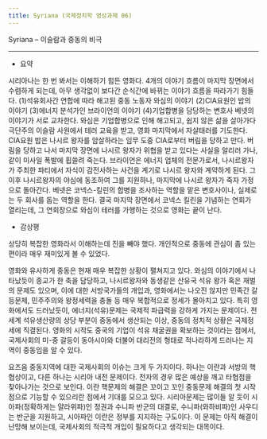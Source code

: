 ```yaml
---
title: Syriana (국제정치학 영상과제 06)
---
```


Syriana – 이슬람과 중동의 비극

---

-   요약

시리아나는 한 번 봐서는 이해하기 힘든 영화다. 4개의 이야기 흐름이 마지막 장면에서 수렴하게 되는데, 아무 생각없이 보다간 순식간에 바뀌는 이야기 흐름을 따라가기 힘들다. (1)석유회사간 연합에 따라 해고된 중동 노동자 와심의 이야기 (2)CIA요원인 밥의 이야기 (3)에너지 분석가인 브라이언의 이야기 (4)기업합병을 담당하는 변호사 베넷의 이야기가 서로 교차한다. 와심은 기업합병으로 인해 해고되고, 쉽지 않은 삶을 살아가다 극단주의 이슬람 사원에서 테러 교육을 받고, 영화 마지막에서 자살태러를 기도한다. CIA요원 밥은 나시르 왕자를 암살하라는 임무 도중 CIA로부터 버림을 당하고 만다. 버림을 당하고 나서 마지막 장면에 나시르 왕자가 위협을 받고 있다는 사실을 알리러 가나, 같이 미사일 폭발에 휩쓸려 죽는다. 브라이언은 에너지 업체의 전문가로서, 나시르왕자가 주최한 파티에서 자식이 감전사하는 사건을 계기로 나시르 왕자와 계약하게 된다. 그 이후 나시르왕자의 야심에 동조하여 그를 지원하나, 마지막에 나시르 왕자가 죽자 가정으로 돌아간다. 베넷은 코넥스-킬린의 합병을 조사하는 역할을 맡은 변호사이나, 실제로는 두 회사를 돕는 역할을 한다. 결국 마지막 장면에서 코넥스 킬린을 기념하는 연회가 열리는데, 그 연회장으로 와심이 테러를 가행하는 것으로 영화는 끝이 난다.

-   감상평

상당히 복잡한 영화라서 이해하는데 진을 빼야 했다. 개인적으로 중동에 관심이 좀 있는 편이라 매우 재미있게 볼 수 있었다.

영화와 유사하게 중동은 현재 매우 복잡한 상황이 펼쳐지고 있다. 와심의 이야기에서 나타났듯이 종교가 한 축을 담당하고, 나시르왕자와 동생같은 산유국 석유 왕가 혹은 재벌의 문제도 있으며, 이에 대한 서방국가들의 개입과, 영화에서는 나오진 않지만 민족간 갈등문제, 민주주의와 왕정세력을 충돌 등 매우 복합적으로 정세가 몰아치고 있다. 특히 영화에서도 드러났듯이, 에너지(석유)문제는 국제적 파급력을 강하게 가지는 문제이다. 전세계 석유생산량의 상당 부분이 중동에서 생산되는 이상, 중동의 정치적 상황은 국제정세에 직결된다. 영화의 시작도 중국의 기업이 석유 채굴권을 확보하는 것이라는 점에서, 국제사회의 미-중 갈등이 동아시아와 더불어 대리전의 형태로 적나라하게 드러나는 지역이 중동임을 알 수 있다.

요즈음 중동지역에 대한 국제사회의 이슈는 크게 두 가지이다. 하나는 이란과 서방의 핵 협상이고, 다른 하나는 시리아 내전 문제이다. 전자의 경우 많은 예상을 깨고 타협점을 찾아나가는 것으로 보인다. 이란 핵문제의 해결은 꼬이고 꼬인 중동문제 해결의 첫 시작점으로 기능할 수 있으리란 점에서 기대를 모으고 있다. 시리아문제는 많이들 알 듯이 시아파(정확하게는 얄라위파)인 정권과 수니파 반군의 대결로, 수니파(와하비파)인 사우디는 반군을 지원하고, 시아파인 이란은 정부를 지지하는 구도이다. 이 문제는 아직 해결이 난망해 보이는데, 국제사회의 적극적 개입이 필요하다고 생각되는 대목이다.
